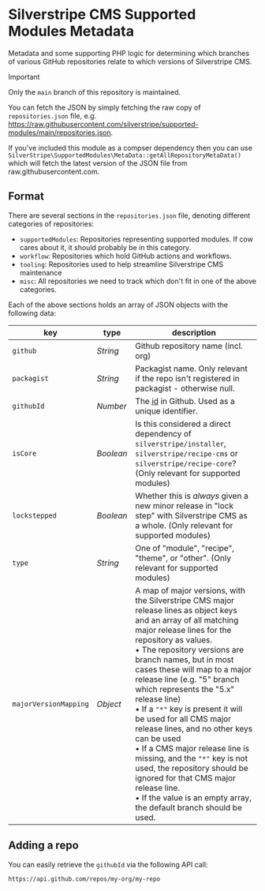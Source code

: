 # Silverstripe CMS Supported Modules Metadata

Metadata and some supporting PHP logic for determining which branches of various GitHub repositories relate to which versions of Silverstripe CMS.

> [!IMPORTANT]
> Only the `main` branch of this repository is maintained.

You can fetch the JSON by simply fetching the raw copy of `repositories.json` file, e.g. <https://raw.githubusercontent.com/silverstripe/supported-modules/main/repositories.json>.

If you've included this module as a compser dependency then you can use `SilverStripe\SupportedModules\MetaData::getAllRepositoryMetaData()` which will fetch the latest version of the JSON file from raw.githubusercontent.com.

## Format

There are several sections in the `repositories.json` file, denoting different categories of repositories:

- `supportedModules`: Repositories representing supported modules. If cow cares about it, it should probably be in this category.
- `workflow`: Repositories which hold GitHub actions and workflows.
- `tooling`: Repositories used to help streamline Silverstripe CMS maintenance
- `misc`: All repositories we need to track which don't fit in one of the above categories.

Each of the above sections holds an array of JSON objects with the following data:

|key|type|description|
|---|---|---|
|`github`|_String_|Github repository name (incl. org)|
|`packagist`|_String_|Packagist name. Only relevant if the repo isn't registered in packagist - otherwise null.|
|`githubId`|_Number_|The [id](https://docs.github.com/en/rest/reference/repos#get-a-repository) in Github. Used as a unique identifier.|
|`isCore`|_Boolean_|Is this considered a direct dependency of `silverstripe/installer`, `silverstripe/recipe-cms` or `silverstripe/recipe-core`? (Only relevant for supported modules)|
|`lockstepped`|_Boolean_|Whether this is _always_ given a new minor release in "lock step" with Silverstripe CMS as a whole. (Only relevant for supported modules)|
|`type`|_String_|One of "module", "recipe", "theme", or "other". (Only relevant for supported modules)|
|`majorVersionMapping`|_Object_|A map of major versions, with the Silverstripe CMS major release lines as object keys and an array of all matching major release lines for the repository as values.<br>• The repository versions are branch names, but in most cases these will map to a major release line (e.g. "5" branch which represents the "5.x" release line)<br>• If a `"*"` key is present it will be used for all CMS major release lines, and no other keys can be used<br>• If a CMS major release line is missing, and the `"*"` key is not used, the repository should be ignored for that CMS major release line.<br>• If the value is an empty array, the default branch should be used.|

## Adding a repo

You can easily retrieve the `githubId` via the following API call:

```text
https://api.github.com/repos/my-org/my-repo
```
